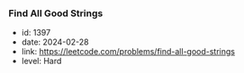 ### Find All Good Strings

* id: 1397
* date: 2024-02-28
* link: https://leetcode.com/problems/find-all-good-strings
* level: Hard
